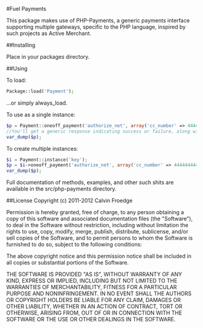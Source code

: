 #Fuel Payments

This package makes use of PHP-Payments, a generic payments interface supporting multiple gateways, specific to the PHP language, inspired by such projects as Active Merchant.

##Installing

Place in your packages directory.

##Using

To load:

```php
Package::load('Payment');
```
...or simply always_load.

To use as a single instance:

```php
$p = Payment::oneoff_payment('authorize_net', array('cc_number' => 4444444444444444, 'cc_code' => 432, 'amt' => 30.00, 'cc_type' => 'Visa', 'cc_exp' => '022013'));
//You'll get a generic response indicating success or failure, along with a message, error code and the raw response from the gateway
var_dump($p);
```

To create multiple instances:

```php
$i = Payment::instance('key');
$p = $i->oneoff_payment('authorize_net', array('cc_number' => 444444444444, 'cc_code' => 432, 'amt' => 30.00, 'cc_type' => 'Visa', 'cc_exp' => '022013'));
var_dump($p);
```
Full documentation of methods, examples, and other such shits are available in the src/php-payments directory.

##License
Copyright (c) 2011-2012 Calvin Froedge

Permission is hereby granted, free of charge, to any person obtaining a copy of this software and associated documentation files (the "Software"), to deal in the Software without restriction, including without limitation the rights to use, copy, modify, merge, publish, distribute, sublicense, and/or sell copies of the Software, and to permit persons to whom the Software is furnished to do so, subject to the following conditions:

The above copyright notice and this permission notice shall be included in all copies or substantial portions of the Software.

THE SOFTWARE IS PROVIDED "AS IS", WITHOUT WARRANTY OF ANY KIND, EXPRESS OR IMPLIED, INCLUDING BUT NOT LIMITED TO THE WARRANTIES OF MERCHANTABILITY, FITNESS FOR A PARTICULAR PURPOSE AND NONINFRINGEMENT. IN NO EVENT SHALL THE AUTHORS OR COPYRIGHT HOLDERS BE LIABLE FOR ANY CLAIM, DAMAGES OR OTHER LIABILITY, WHETHER IN AN ACTION OF CONTRACT, TORT OR OTHERWISE, ARISING FROM, OUT OF OR IN CONNECTION WITH THE SOFTWARE OR THE USE OR OTHER DEALINGS IN THE SOFTWARE.
